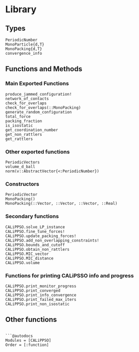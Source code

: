 # Library

## Types

```@docs
PeriodicNumber
MonoParticle{d,T}
MonoPacking{d,T}
convergence_info
```

## Functions and Methods

### Main Exported Functions


```@docs
produce_jammed_configuration!
network_of_contacts
check_for_overlaps
check_for_overlaps(::MonoPacking)
generate_random_configuration
total_force
packing_fraction
is_isostatic
get_coordination_number
get_non_rattlers
get_rattlers
```

### Other exported functions

```@docs
PeriodicVectors
volume_d_ball
norm(v::AbstractVector{<:PeriodicNumber})
```

### Constructors

```@docs
PeriodicVector
MonoPacking()
MonoPacking(::Vector, ::Vector, ::Vector, ::Real)
```

### Secondary functions

```@docs
CALiPPSO.solve_LP_instance
CALiPPSO.fine_tune_forces!
CALiPPSO.update_packing_forces!
CALiPPSO.add_non_overlapping_constraints!
CALiPPSO.bounds_and_cutoff
CALiPPSO.obtain_non_rattlers
CALiPPSO.MIC_vector
CALiPPSO.MIC_distance
CALiPPSO.volume
```

### Functions for printing CALiPSSO info and progress

```@docs
CALiPPSO.print_monitor_progress
CALiPPSO.print_converged
CALiPPSO.print_info_convergence
CALiPPSO.print_failed_max_iters
CALiPPSO.print_non_isostatic
```

## Other functions

```

```@autodocs
Modules = [CALiPPSO]
Order = [:function]
```

```